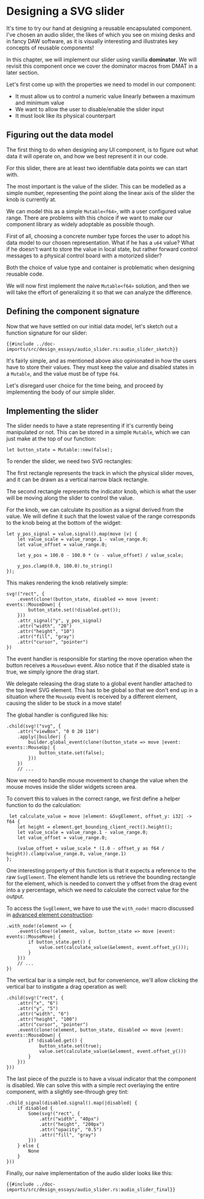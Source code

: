 # Designing a SVG slider

It's time to try our hand at designing a reusable encapsulated component.
I've chosen an audio slider, the likes of which you see on mixing desks and in fancy DAW software, as it is visually interesting and illustrates key concepts of reusable components!

In this chapter, we will implement our slider using vanilla **dominator**.
We will revisit this component once we cover the dominator macros from DMAT in a later section.

Let's first come up with the properties we need to model in our component:

* It must allow us to control a numeric value linearly between a maximum and minimum value
* We want to allow the user to disable/enable the slider input
* It must look like its physical counterpart

## Figuring out the data model

The first thing to do when designing any UI component, is to figure out what data it will operate on, and how we best represent it in our code.

For this slider, there are at least two identifiable data points we can start with.

The most important is the value of the slider.
This can be modelled as a simple number, representing the point along the linear axis of the slider the knob is currently at.

We can model this as a simple `Mutable<f64>`, with a user configured value range.
There are problems with this choice if we want to make our component library as widely adoptable as possible though.

First of all, choosing a concrete number type forces the user to adopt his data model to our chosen representation.
What if he has a `u64` value? 
What if he doesn't want to store the value in local state, but rather forward control messages to a physical control board with a motorized slider?

Both the choice of value type and container is problematic when designing reusable code.

We will now first implement the naive `Mutable<f64>` solution, and then we will take the effort of generalizing it so that we can analyze the difference.

## Defining the component signature

Now that we have settled on our initial data model, let's sketch out a function signature for our slider:

```rust,no_run,noplayground
{{#include ../doc-imports/src/design_essays/audio_slider.rs:audio_slider_sketch}}
```

It's fairly simple, and as mentioned above also opinionated in how the users have to store their values.
They must keep the value and disabled states in a `Mutable`, and the value must be of type `f64`.

Let's disregard user choice for the time being, and proceed by implementing the body of our simple slider.

## Implementing the slider

The slider needs to have a state representing if it's currently being manipulated or not. 
This can be stored in a simple `Mutable`, which we can just make at the top of our function:

```rust,no_run,noplayground
let button_state = Mutable::new(false);
```

To render the slider, we need two SVG rectangles:

The first rectangle represents the track in which the physical slider moves, and it can be drawn as a vertical narrow black rectangle.

The second rectangle represents the indicator knob, which is what the user will be moving along the slider to control the value.

For the knob, we can calculate its position as a signal derived from the value.
We will define it such that the lowest value of the range corresponds to the knob being at the bottom of the widget:

```rust,no_run,noplayground
let y_pos_signal = value.signal().map(move |v| {
    let value_scale = value_range.1 - value_range.0;
    let value_offset = value_range.0;

    let y_pos = 100.0 - 100.0 * (v - value_offset) / value_scale;

    y_pos.clamp(0.0, 100.0).to_string()
});
```

This makes rendering the knob relatively simple:

```rust,no_run,noplayground
svg!("rect", {
    .event(clone!(button_state, disabled => move |event: events::MouseDown| {
        button_state.set(!disabled.get());
    }))
    .attr_signal("y", y_pos_signal)
    .attr("width", "20")
    .attr("height", "10")
    .attr("fill", "gray")
    .attr("cursor", "pointer")
})
```

The event handler is responsible for starting the move operation when the button receives a `MouseDown` event.
Also notice that if the disabled state is true, we simply ignore the drag start.

We delegate releasing the drag state to a global event handler attached to the top level SVG element.
This has to be global so that we don't end up in a situation where the `MouseUp` event is received by a different element, causing the slider to be stuck in a move state!

The global handler is configured like his:

```rust,no_run,noplayground
.child(svg!("svg", {
    .attr("viewBox", "0 0 20 110")
    .apply(|builder| {
        builder.global_event(clone!(button_state => move |event: events::MouseUp| {
            button_state.set(false);
        }))
    })
    // ...
```

Now we need to handle mouse movement to change the value when the mouse moves inside the slider widgets screen area.

To convert this to values in the correct range, we first define a helper function to do the calculation:

```rust,no_run,noplayground
 let calculate_value = move |element: &SvgElement, offset_y: i32| -> f64 {
    let height = element.get_bounding_client_rect().height();
    let value_scale = value_range.1 - value_range.0;
    let value_offset = value_range.0;

    (value_offset + value_scale * (1.0 - offset_y as f64 / height)).clamp(value_range.0, value_range.1)
};
```

One interesting property of this function is that it expects a reference to the raw `SvgElement`.
The element handle lets us retrieve the bounding rectangle for the element, which is needed to convert the y offset from the drag event into a y percentage, which we need to calculate the correct value for the output.

To access the `SvgElement`, we have to use the `with_node!` macro discussed in [advanced element construction](../introduction/advanced_element_construction.md#accessing-the-real-dom-node):

```rust,no_run,noplayground
.with_node!(element => {
    .event(clone!(element, value, button_state => move |event: events::MouseMove| {
        if button_state.get() {
            value.set(calculate_value(&element, event.offset_y()));
        }
    }))
    // ...
})
```

The vertical bar is a simple rect, but for convenience, we'll allow clicking the vertical bar to instigate a drag operation as well:

```rust,no_run,noplayground
.child(svg!("rect", {
    .attr("x", "6")
    .attr("y", "5")
    .attr("width", "6")
    .attr("height", "100")
    .attr("cursor", "pointer")
    .event(clone!(element, button_state, disabled => move |event: events::MouseDown| {
        if !disabled.get() {
            button_state.set(true);
            value.set(calculate_value(&element, event.offset_y()))
        }
    }))
}))
```

The last piece of the puzzle is to have a visual indicator that the component is disabled.
We can solve this with a simple rect overlaying the entire component, with a slightly see-through grey tint:

```rust,no_run,noplayground
.child_signal(disabled.signal().map(|disabled| {
    if disabled {
        Some(svg!("rect", {
            .attr("width", "40px")
            .attr("height", "200px")
            .attr("opacity", "0.5")
            .attr("fill", "gray")
        }))
    } else {
        None
    }
}))
```

Finally, our naive implementation of the audio slider looks like this:

```rust,no_run,noplayground
{{#include ../doc-imports/src/design_essays/audio_slider.rs:audio_slider_final}}
```